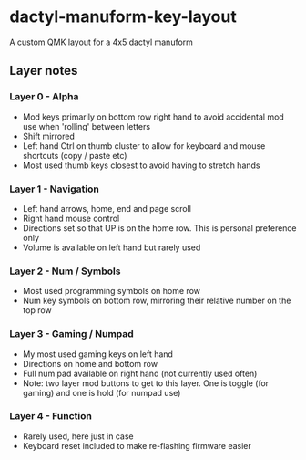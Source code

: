 # dactyl-manuform-key-layout
A custom QMK layout for a 4x5 dactyl manuform

## Layer notes
### Layer 0 - Alpha
- Mod keys primarily on bottom row right hand to avoid accidental mod use when 'rolling' between letters
- Shift mirrored
- Left hand Ctrl on thumb cluster to allow for keyboard and mouse shortcuts (copy / paste etc)
- Most used thumb keys closest to avoid having to stretch hands

### Layer 1 - Navigation
- Left hand arrows, home, end and page scroll
- Right hand mouse control
- Directions set so that UP is on the home row. This is personal preference only
- Volume is available on left hand but rarely used

### Layer 2 - Num / Symbols
- Most used programming symbols on home row
- Num key symbols on bottom row, mirroring their relative number on the top row

### Layer 3 - Gaming / Numpad
- My most used gaming keys on left hand
- Directions on home and bottom row
- Full num pad available on right hand (not currently used often)
- Note: two layer mod buttons to get to this layer. One is toggle (for gaming) and one is hold (for numpad use)

### Layer 4 - Function
- Rarely used, here just in case
- Keyboard reset included to make re-flashing firmware easier
